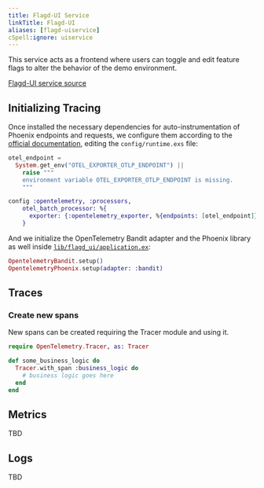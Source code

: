 ```yaml
---
title: Flagd-UI Service
linkTitle: Flagd-UI
aliases: [flagd-uiservice]
cSpell:ignore: uiservice
---
```


This service acts as a frontend where users can toggle and edit feature flags to
alter the behavior of the demo environment.

[Flagd-UI service source](https://github.com/open-telemetry/opentelemetry-demo/blob/main/src/flagd-ui/)

## Initializing Tracing

Once installed the necessary dependencies for auto-instrumentation of Phoenix
endpoints and requests, we configure them according to the
[official documentation](/docs/languages/erlang/getting-started/), editing the
`config/runtime.exs` file:

```elixir
otel_endpoint =
  System.get_env("OTEL_EXPORTER_OTLP_ENDPOINT") ||
    raise """
    environment variable OTEL_EXPORTER_OTLP_ENDPOINT is missing.
    """

config :opentelemetry, :processors,
    otel_batch_processor: %{
      exporter: {:opentelemetry_exporter, %{endpoints: [otel_endpoint]}}
    }
```

And we initialize the OpenTelemetry Bandit adapter and the Phoenix library as
well inside [`lib/flagd_ui/application.ex`](https://github.com/open-telemetry/opentelemetry-demo/blob/main/src/flagd-ui/lib/flagd_ui/application.ex):

```elixir
OpentelemetryBandit.setup()
OpentelemetryPhoenix.setup(adapter: :bandit)
```

## Traces

### Create new spans

New spans can be created requiring the Tracer module and using it.

```elixir
require OpenTelemetry.Tracer, as: Tracer

def some_business_logic do
  Tracer.with_span :business_logic do
    # business logic goes here
  end
end
```

## Metrics

TBD

## Logs

TBD
